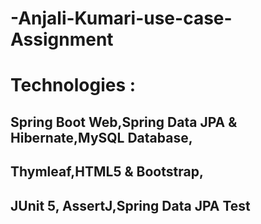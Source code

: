 # -Anjali-Kumari-use-case-Assignment
# Technologies :
 ## Spring Boot Web,Spring Data JPA & Hibernate,MySQL Database,
 ## Thymleaf,HTML5 & Bootstrap,
 ## JUnit 5, AssertJ,Spring Data JPA Test
